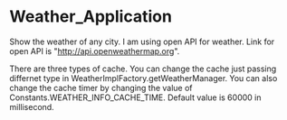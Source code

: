 # Weather_Application
Show the weather of any city. I am using open API for weather. Link for open API is "http://api.openweathermap.org".

There are three types of cache. You can change the cache just passing differnet type in WeatherImplFactory.getWeatherManager.
You can also change the cache timer by changing the value of Constants.WEATHER_INFO_CACHE_TIME. Default value is 60000 in millisecond.
